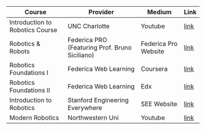 | Course | Provider  | Medium | Link |
|---------|--------|-----------------|-----------------|
|Introduction to Robotics Course | UNC Charlotte | Youtube|[link](https://www.youtube.com/playlist?list=PL4847E1D1C121292F)|
|Robotics & Robots | Federica PRO (Featuring Prof. Bruno Siciliano) |Federica Pro Website|[link](https://www.federica.eu/federica-pro/robotics-and-robots/?utm_source=chatgpt.com)|
|Robotics Foundations I | Federica Web Learning |Coursera|[link](https://www.coursera.org/learn/robotics-foundations-robot-modelling)|
|Robotics Foundations II | Federica Web Learning |Edx|[link](https://www.edx.org/learn/robotics/universita-degli-studi-di-napoli-federico-ii-robotics-foundation-ii-robot-control)|
|Introduction to Robotics|Stanford Engineering Everywhere|SEE Website|[link](https://see.stanford.edu/Course/CS223A/33)|
|Modern Robotics|Northwestern Uni|Youtube|[link](https://www.youtube.com/playlist?list=PLggLP4f-rq02vX0OQQ5vrCxbJrzamYDfx)|